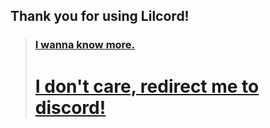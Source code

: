 ## Thank you for using Lilcord!
> ### [I wanna know more.](https://github.com/deb-its/Lilcord/blob/main/README.md)
> # [I don't care, redirect me to discord!](https://discord.com/app)
